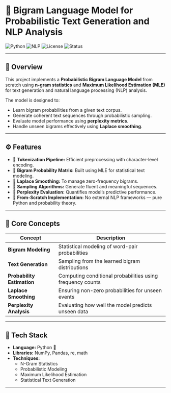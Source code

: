 # 🧠 Bigram Language Model for Probabilistic Text Generation and NLP Analysis

![Python](https://img.shields.io/badge/Python-3.9+-blue)
![NLP](https://img.shields.io/badge/NLP-Text%20Processing-orange)
![License](https://img.shields.io/badge/License-MIT-green)
![Status](https://img.shields.io/badge/Status-Completed-success)

---

## 📖 Overview

This project implements a **Probabilistic Bigram Language Model** from scratch using **n-gram statistics** and **Maximum Likelihood Estimation (MLE)** for text generation and natural language processing (NLP) analysis.

The model is designed to:
- Learn bigram probabilities from a given text corpus.
- Generate coherent text sequences through probabilistic sampling.
- Evaluate model performance using **perplexity metrics**.
- Handle unseen bigrams effectively using **Laplace smoothing**.

---

## ⚙️ Features

- 🔹 **Tokenization Pipeline:** Efficient preprocessing with character-level encoding.  
- 🔹 **Bigram Probability Matrix:** Built using MLE for statistical text modeling.  
- 🔹 **Laplace Smoothing:** To manage zero-frequency bigrams.  
- 🔹 **Sampling Algorithms:** Generate fluent and meaningful sequences.  
- 🔹 **Perplexity Evaluation:** Quantifies model’s predictive performance.  
- 🔹 **From-Scratch Implementation:** No external NLP frameworks — pure Python and probability theory.

---

## 🧮 Core Concepts

| Concept | Description |
|----------|--------------|
| **Bigram Modeling** | Statistical modeling of word-pair probabilities |
| **Text Generation** | Sampling from the learned bigram distributions |
| **Probability Estimation** | Computing conditional probabilities using frequency counts |
| **Laplace Smoothing** | Ensuring non-zero probabilities for unseen events |
| **Perplexity Analysis** | Evaluating how well the model predicts unseen data |

---

## 🧰 Tech Stack

- **Language:** Python 🐍  
- **Libraries:** NumPy, Pandas, re, math  
- **Techniques:**  
  - N-Gram Statistics  
  - Probabilistic Modeling  
  - Maximum Likelihood Estimation  
  - Statistical Text Generation  

---

